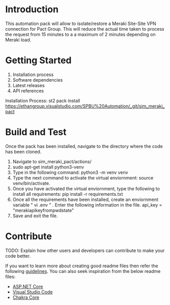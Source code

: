 # Introduction 
This automation pack will allow to isolate/restore a Meraki Site-Site VPN connection for Pact Group. This will reduce the actual time taken to process the request from 15 minutes to a a maximum of 2 minutes depending on Meraki load. 

# Getting Started
1.	Installation process
2.	Software dependencies
3.	Latest releases
4.	API references


Installation Process:
st2 pack install https://ethangroup.visualstudio.com/SPBU%20Automation/_git/sim_meraki_pact

# Build and Test
Once the pack has been installed, navigate to the directory where the code has been cloned.
1. Navigate to sim_meraki_pact/actions/
2. sudo apt-get install python3-venv
3. Type in the following command: python3 -m venv venv
4. Type the next command to activate the virtual enviornment: source venv/bin/activate.
5. Once you have activated the virtual enviornment, type the following to install all requirements: pip install -r requirements.txt
6. Once all the requirements have been installed, create an enviornment variable " vi .env " . Enter the following information in the file.  api_key = "merakiapikeyfrompwdstate"
7. Save and exit the file.


# Contribute
TODO: Explain how other users and developers can contribute to make your code better. 

If you want to learn more about creating good readme files then refer the following [guidelines](https://docs.microsoft.com/en-us/azure/devops/repos/git/create-a-readme?view=azure-devops). You can also seek inspiration from the below readme files:
- [ASP.NET Core](https://github.com/aspnet/Home)
- [Visual Studio Code](https://github.com/Microsoft/vscode)
- [Chakra Core](https://github.com/Microsoft/ChakraCore)
